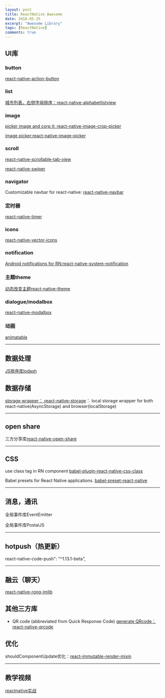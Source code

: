 ```yaml
---
layout: post
title: ReactNative Awesome
date: 2016-05-25
excerpt: "Awesome Library"
tags: [ReactNative]
comments: true
---
```



## UI库

### button
[react-native-action-button](https://github.com/mastermoo/react-native-action-button) 

### list
[城市列表，右侧字母排序：react-native-alphabetlistview](https://github.com/sunnylqm/react-native-alphabetlistview)

    
### image
[picker image and corp it: react-native-image-crop-picker](https://github.com/ivpusic/react-native-image-crop-picker)

[image picker:react-native-image-picker](https://github.com/marcshilling/react-native-image-picker)


### scroll 
[react-native-scrollable-tab-view](https://github.com/leecade/react-native-swiper)

[react-native-swiper](https://github.com/leecade/react-native-swiper)

### navigator
Customizable navbar for react-native: [react-native-navbar](https://github.com/react-native-community/react-native-navbar)

### 定时器
[react-native-timer](https://github.com/fractaltech/react-native-timer)

### icons
[react-native-vector-icons](https://github.com/oblador/react-native-vector-icons)

### notification
[Android notifications for RN:react-native-system-notification](https://github.com/Neson/react-native-system-notification.git)

### 主题theme
[动态改变主题react-native-theme](https://github.com/apentle/react-native-theme)

### dialogue/modalbox
[react-native-modalbox](https://github.com/maxs15/react-native-modalbox)

### 动画
[animatable ](https://github.com/oblador/react-native-animatable)

---
## 数据处理

[JS排序库lodash ](https://lodash.com/docs#matches)

## 数据存储
[storage wrapper： react-native-storage](https://github.com/sunnylqm/react-native-storage)：
local storage wrapper for both react-native(AsyncStorage) and browser(localStorage)

--- 
## open share
三方分享库[react-native-open-share](https://github.com/mozillo/react-native-open-share.git)


---
## CSS
use class tag in RN component [babel-plugin-react-native-css-class](https://github.com/apentle/babel-plugin-react-native-css-class)

Babel presets for React Native applications. [babel-preset-react-native](https://github.com/facebook/react-native/tree/master/babel-preset)

---
## 消息，通讯
全局事件库EventEmitter

全局事件库PostalJS 

---
## hotpush（热更新）
react-native-code-push": "^1.13.1-beta",

---
## 融云（聊天）
[react-native-rong-imlib](git+https://github.com/reactnativecn/react-native-rong-imlib.git)


## 其他三方库
- QR code (abbreviated from Quick Response Code) 
[generate QRcode： react-native-qrcode](https://github.com/cssivision/react-native-qrcode)

## 优化
shouldComponentUpdate优化：[react-immutable-render-mixin](https://github.com/jurassix/react-immutable-render-mixin)


---
## 教学视频

[reactnative实战](http://www.reactnative.vip/forum.php?mod=forumdisplay&fid=38&filter=typeid&typeid=8)
